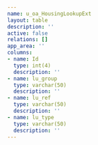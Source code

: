 ```yaml
---
name: u_oa_HousingLookupExt
layout: table
description: ''
active: false
relations: []
app_area: ''
columns:
- name: Id
  type: int(4)
  description: ''
- name: lu_group
  type: varchar(50)
  description: ''
- name: lu_ref
  type: varchar(50)
  description: ''
- name: lu_type
  type: varchar(50)
  description: ''
---
```


